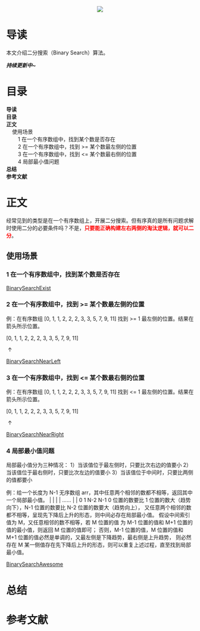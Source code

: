 <div align="center"><img src="https://gitee.com/struggle3014/picBed/raw/master/name_code.png"></div>

# 导读

本文介绍二分搜索（Binary Search）算法。

***持续更新中~***



# 目录

<nav>
<a href='#导读' style='text-decoration:none;font-weight:bolder'>导读</a><br/>
<a href='#目录' style='text-decoration:none;font-weight:bolder'>目录</a><br/>
<a href='#正文' style='text-decoration:none;font-weight:bolder'>正文</a><br/>
&nbsp;&nbsp;&nbsp;&nbsp;<a href='#使用场景' style='text-decoration:none;${border-style}'>使用场景</a><br/>
&nbsp;&nbsp;&nbsp;&nbsp;&nbsp;&nbsp;&nbsp;&nbsp;<a href='#1 在一个有序数组中，找到某个数是否存在' style='text-decoration:none;${border-style}'>1 在一个有序数组中，找到某个数是否存在</a><br/>
&nbsp;&nbsp;&nbsp;&nbsp;&nbsp;&nbsp;&nbsp;&nbsp;<a href='#2 在一个有序数组中，找到 >= 某个数最左侧的位置' style='text-decoration:none;${border-style}'>2 在一个有序数组中，找到 >= 某个数最左侧的位置</a><br/>
&nbsp;&nbsp;&nbsp;&nbsp;&nbsp;&nbsp;&nbsp;&nbsp;<a href='#3 在一个有序数组中，找到 <= 某个数最右侧的位置' style='text-decoration:none;${border-style}'>3 在一个有序数组中，找到 <= 某个数最右侧的位置</a><br/>
&nbsp;&nbsp;&nbsp;&nbsp;&nbsp;&nbsp;&nbsp;&nbsp;<a href='#4 局部最小值问题' style='text-decoration:none;${border-style}'>4 局部最小值问题</a><br/>
<a href='#总结' style='text-decoration:none;font-weight:bolder'>总结</a><br/>
<a href='#参考文献' style='text-decoration:none;font-weight:bolder'>参考文献</a><br/>
</nav>

# 正文

经常见到的类型是在一个有序数组上，开展二分搜索。但有序真的是所有问题求解时使用二分的必要条件吗？不是，<font color="red">**只要能正确构建左右两侧的淘汰逻辑，就可以二分**</font>。



## 使用场景

### 1 在一个有序数组中，找到某个数是否存在

[BinarySearchExist](../../../../projects/alogorithm-basic/src/main/java/com/xiumei/alogrithm/search/Code01_BSExist.java)



### 2 在一个有序数组中，找到 >= 某个数最左侧的位置

例：在有序数组 [0, 1, 1, 2, 2, 2, 3, 3, 5, 7, 9, 11] 找到 >= 1 最左侧的位置。结果在箭头所示位置。

[0, 1, 1, 2, 2, 2, 3, 3, 5, 7, 9, 11]

​     ↑

[BinarySearchNearLeft](../../../../projects/alogorithm-basic/src/main/java/com/xiumei/alogrithm/search/Code02_BSNearLeft.java)



### 3 在一个有序数组中，找到 <= 某个数最右侧的位置

例：在有序数组 [0, 1, 1, 2, 2, 2, 3, 3, 5, 7, 9, 11] 找到 <= 1 最左侧的位置。结果在箭头所示位置。

[0, 1, 1, 2, 2, 2, 3, 3, 5, 7, 9, 11]

​         ↑

[BinarySearchNearRight](../../../../projects/alogorithm-basic/src/main/java/com/xiumei/alogrithm/search/Code03_BSNearRight.java)



### 4 局部最小值问题

局部最小值分为三种情况：
1）当该值位于最左侧时，只要比次右边的值要小
2）当该值位于最右侧时，只要比次左边的值要小
3）当该值位于中间时，只要比两侧的值都要小

例：给一个长度为 N-1 无序数组 arr，其中任意两个相邻的数都不相等，返回其中一个局部最小值。
|                    |
|    |   ......  |   |
0    1          N-2 N-1
0 位置的数要比 1 位置的数大（趋势向下），N-1 位置的数要比 N-2 位置的数要大（趋势向上），
又任意两个相邻的数都不相等，呈现先下降后上升的形态，则中间必存在局部最小值。
假设中间索引值为 M，又任意相邻的数不相等，若 M 位置的值 为 M-1 位置的值和 M+1 位置的值的最小值，则返回 M 位置的值即可；
否则，M-1 位置的值，M 位置的值和 M+1 位置的值必然是单调的，又最左侧是下降趋势，最右侧是上升趋势，
则必然存在 M 某一侧值存在先下降后上升的形态，则可以重复上述过程，直至找到局部最小值。

[BinarySearchAwesome](../../../../projects/alogorithm-basic/src/main/java/com/xiumei/alogrithm/search/Code04_BSAwesome.java)



# 总结



# 参考文献

